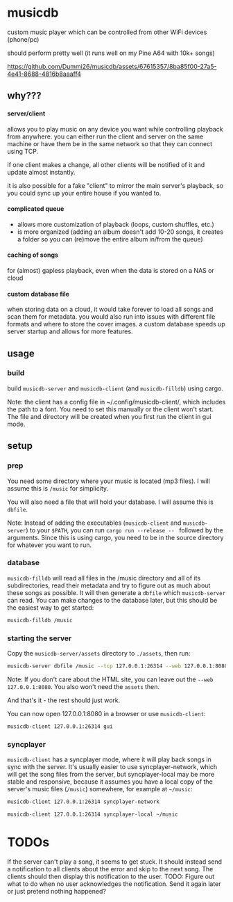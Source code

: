 # musicdb

custom music player which can be controlled from other WiFi devices (phone/pc)

should perform pretty well (it runs well on my Pine A64 with 10k+ songs)

https://github.com/Dummi26/musicdb/assets/67615357/8ba85f00-27a5-4e41-8688-4816b8aaaff4

## why???

#### server/client

allows you to play music on any device you want while controlling playback from anywhere.
you can either run the client and server on the same machine or have them be in the same network
so that they can connect using TCP.

if one client makes a change, all other clients will be notified of it and update almost instantly.

it is also possible for a fake "client" to mirror the main server's playback, so you could sync up your entire house if you wanted to.

#### complicated queue

- allows more customization of playback (loops, custom shuffles, etc.)
- is more organized (adding an album doesn't add 10-20 songs, it creates a folder so you can (re)move the entire album in/from the queue)

#### caching of songs

for (almost) gapless playback, even when the data is stored on a NAS or cloud

#### custom database file

when storing data on a cloud, it would take forever to load all songs and scan them for metadata.
you would also run into issues with different file formats and where to store the cover images.
a custom database speeds up server startup and allows for more features.

## usage

### build

build `musicdb-server` and `musicdb-client` (and `musicdb-filldb`) using cargo.

Note: the client has a config file in ~/.config/musicdb-client/, which includes the path to a font. You need to set this manually or the client won't start.
The file and directory will be created when you first run the client in gui mode.

## setup

### prep

You need some directory where your music is located (mp3 files).
I will assume this is `/music` for simplicity.

You will also need a file that will hold your database.
I will assume this is `dbfile`.

Note: Instead of adding the executables (`musicdb-client` and `musicdb-server`) to your `$PATH`, you can run `cargo run --release -- ` followed by the arguments.
Since this is using cargo, you need to be in the source directory for whatever you want to run.

### database

`musicdb-filldb` will read all files in the /music directory and all of its subdirectories, read their metadata and try to figure out as much about these songs as possible. It will then generate a `dbfile` which `musicdb-server` can read.
You can make changes to the database later, but this should be the easiest way to get started:

```sh
musicdb-filldb /music
```

### starting the server

Copy the `musicdb-server/assets` directory to `./assets`, then run:

```sh
musicdb-server dbfile /music --tcp 127.0.0.1:26314 --web 127.0.0.1:8080
```

Note: If you don't care about the HTML site, you can leave out the `--web 127.0.0.1:8080`.
You also won't need the `assets` then.

And that's it - the rest should just work.

You can now open 127.0.0.1:8080 in a browser or use `musicdb-client`:

```sh
musicdb-client 127.0.0.1:26314 gui
```

### syncplayer

`musicdb-client` has a syncplayer mode, where it will play back songs in sync with the server.
It's usually easier to use syncplayer-network, which will get the song files from the server,
but syncplayer-local may be more stable and responsive, because it assumes you have a local copy of the server's music files (`/music`) somewhere, for example at `~/music`:

```sh
musicdb-client 127.0.0.1:26314 syncplayer-network
```

```sh
musicdb-client 127.0.0.1:26314 syncplayer-local ~/music
```
# TODOs

If the server can't play a song, it seems to get stuck.
It should instead send a notification to all clients about the error and skip to the next song.
The clients should then display this notification to the user.
TODO: Figure out what to do when no user acknowledges the notification. Send it again later or just pretend nothing happened?
